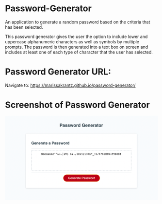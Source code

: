 # Password-Generator
An application to generate a random password based on the criteria that has been selected.

This password generator gives the user the option to include lower and uppercase alphanumeric characters as well as symbols by multiple prompts.
The password is then generated into a text box on screen and includes at least one of each type of character that the user has selected.

# Password Generator URL:
Navigate to: https://marissakrantz.github.io/password-generator/

# Screenshot of Password Generator
![Screenshot of Password Generator page](./Password-Generator.png "Password Generator")
